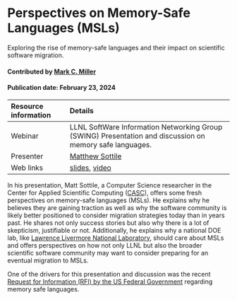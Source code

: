 # Perspectives on Memory-Safe Languages (MSLs)
<!--deck text start-->
Exploring the rise of memory-safe languages and their impact on scientific software migration.
<!--deck text end-->

#### Contributed by [Mark C. Miller](https://github.com/markcmiller86 "Mark C. Miller GitHub Profile")
#### Publication date: February 23, 2024

Resource information | Details 
:--- | :--- 
Webinar | LLNL SoftWare Information Networking Group (SWING) Presentation and discussion on memory safe languages.
Presenter | [Matthew Sottile](https://github.com/mjsottile)
Web links | [slides](https://docs.google.com/gview?url=https://raw.githubusercontent.com/betterscientificsoftware/bssw.io/cc-mcm86-25jan24-swing-msl/pdfs/January_2024_SWING_Sottile_MSL_Slides.pdf&embedded=true), [video](https://youtu.be/EAzpN1QY5ow?si=ZVfRHWovLgv4DZfo)

In his presentation, Matt Sottile, a Computer Science researcher in the Center for Applied Scientific Computing ([CASC](https://computing.llnl.gov/casc)), offers some fresh perspectives on memory-safe languages (MSLs).
He explains why he believes they are gaining traction as well as why the software community is likely better positioned to consider migration strategies today than in years past.
He shares not only success stories but also why there is a lot of skepticism, justifiable or not.
Additionally, he explains why a national DOE lab, like [Lawrence Livermore National Laboratory](https://computing.llnl.gov), should care about MSLs and offers perspectives on how not only LLNL but also the broader scientific software community may want to consider preparing for an eventual migration to MSLs.

One of the drivers for this presentation and discussion was the recent [Request for Information (RFI) by the US Federal Government](https://bssw.io/items/us-federal-government-effort-to-champion-adoption-of-memory-safe-languages) regarding memory safe languages.

<!---
Publish: yes
Topics: Requirements, Software Engineering, Discussion and Question Sites
Pinned: no
RSS update: 2024-02-23
--->
